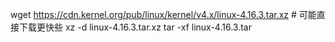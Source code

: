 wget https://cdn.kernel.org/pub/linux/kernel/v4.x/linux-4.16.3.tar.xz # 可能直接下载更快些
xz -d linux-4.16.3.tar.xz
tar -xf linux-4.16.3.tar